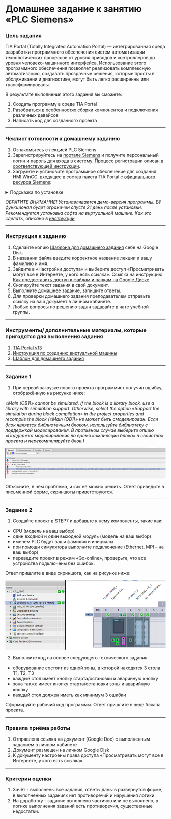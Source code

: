 # Домашнее задание к занятию «PLC Siemens»

### Цель задания

TIA Portal (Totally Integrated Automation Portal) — интегрированная среда разработки программного обеспечения систем автоматизации технологических процессов от уровня приводов и контроллеров до уровня человеко-машинного интерфейса. Использование этого программного обеспечения позволяет реализовать комплексную автоматизацию, создавать прозрачные решения, которые просты в обслуживании и диагностике, могут быть легко расширенны или трансформированы.

В результате выполнения этого задания вы сможете: 

1. Создать программу в среде TIA Portal
2. Разобраться в особенностях сборки компонентов и подключения различных девайсов
3. Написать код для созданного проекта

------

### Чеклист готовности к домашнему заданию

1. Ознакомьтесь с лекцией PLC Siemens
2. Зарегистрируйтесь на [портале Siemens](https://mall.industry.siemens.com/goos/WelcomePage.aspx?regionUrl=/ru&language=ru) и получите персональный логин и пароль для входа в систему. Процесс регистрации описан в [соответствующей инструкции](https://docs.google.com/presentation/d/1RPHvCE2OxBbHRMWSAV2E-HxscZvR2nRIZVHCy8hvjJE/edit?usp=sharing).
3. Загрузите и установите программное обеспечение для создания HMI WinCC, входящее в состав пакета TIA Portal с [официального ресурса Siemens](https://support.industry.siemens.com/cs/document/78793685/simatic-step-7-(tia-portal)-v13-trial-download?dti=0&lc=en-DE):
<details>
  <summary> Подсказка по установке</summary>
  
  
1. Скачайте все файлы по [ссылке](https://support.industry.siemens.com/cs/document/109745155/simatic-step-7-including-plcsim-v13-sp2-trial-download?dti=0&lc=en-DE) в две отдельные папки:
  - STEP 7 Professional V13 SP2 (DVD 1, DVD 2, SHA-256 checksum)
  ![image](https://github.com/netology-code/phd-homeworks/blob/main/6.6/Step7_1.png)
  - SIMATIC STEP 7 PLCSIM V13 SP2 for STEP 7 Basic and STEP 7 Professional (включая SHA-256 checksum)
    ![image](https://github.com/netology-code/phd-homeworks/blob/main/6.6/Step7_2.png)
2. Запустите установочный файл SIMATIC_STEP_7_Professional_V13_SP2_Upd4.exe, пройдите стандартную процедуру установки.
3. Запустите установочный файл SIMATIC_S7_PLCSIM_V13_SP2.exe, пройдите стандартную процедуру установки.

    ---
  
</details>
  
*ОБРАТИТЕ ВНИМАНИЕ! Устанавливается демо-версия программы. Её функционал будет ограничен спустя 21 день после установки. Рекомендуется установка софта на виртуальной машине. Как это сделать, описано в [инструкции](https://docs.google.com/presentation/d/19cSsdcEucIE7oTKTbxEnkeRKdH7vw8_mneortgpkOF4/edit?usp=sharing).*

------

### Инструкция к заданию

1. Сделайте копию [Шаблона для домашнего задания](https://docs.google.com/document/d/1VSoDTOQOAAK7Cf57UK8GKuwaET0v4ySjps8JN1sB3vE/edit?usp=sharingg) себе на Google Disk.
2. В названии файла введите корректное название лекции и вашу фамилию и имя.
3. Зайдите в «Настройки доступа» и выберите доступ «Просматривать могут все в Интернете, у кого есть ссылка». Ссылка на инструкцию [Как предоставить доступ к файлам и папкам на Google Диске](https://support.google.com/docs/answer/2494822?hl=ru&co=GENIE.Platform%3DDesktop)
4. Скопируйте текст задания в свой документ.
5. Выполните домашнее задание, запишите ответы.
6. Для проверки домашнего задания преподавателем отправьте ссылку на ваш документ в личном кабинете.
7. Любые вопросы по решению задач задавайте в чате учебной группы.

------

### Инструменты/ дополнительные материалы, которые пригодятся для выполнения задания

1. [TIA Portal v13](https://support.industry.siemens.com/cs/document/78793685/simatic-step-7-(tia-portal)-v13-trial-download?dti=0&lc=en-DE)
2. [Инструкция по созданию виртуальной машины](https://docs.google.com/presentation/d/19cSsdcEucIE7oTKTbxEnkeRKdH7vw8_mneortgpkOF4/edit?usp=sharing)
3. [Шаблон для домашнего задания](https://docs.google.com/document/d/1VSoDTOQOAAK7Cf57UK8GKuwaET0v4ySjps8JN1sB3vE/edit?usp=sharingg)

------

### Задание 1

1. При первой загрузке нового проекта программист получил ошибку, отображённую на рисунке ниже:

*«Main (OB1)» cannot be simulated. If the block is a library block, use a library with simulation support. Otherwise, select the option «Support the simulation during block compilation» in the project properties and recompile the block («Main (OB1)» не может быть смоделирован. Если блок является библиотечным блоком, используйте библиотеку с поддержкой моделирования. В противном случае выберите опцию «Поддержка моделирования во время компиляции блока» в свойствах проекта и перекомпилируйте блок.)*

![image](https://github.com/netology-code/phd-homeworks/blob/main/6.6/%D0%A0%D0%B8%D1%81%D1%83%D0%BD%D0%BE%D0%BA%201.png)

Объясните, в чём проблема, и как её можно решить. Ответ приведите в письменной форме, скриншоты приветствуются.

------

### Задание 2

1. Создайте проект в STEP7 и добавьте к нему компоненты, такие как:
- CPU (модель на ваш выбор)
- один входной и один выходной модуль (модель на ваш выбор)
- именем PLC будут ваши фамилия и инициалы
- при помощи симулятора выполните подключение (Ethernet, MPI – на ваш выбор)
- переведите проект в режим «Go-online», проверьте, что все устройства подключены без ошибок.

Ответ пришлите в виде скриншота, как на рисунке ниже:

![image](https://github.com/netology-code/phd-homeworks/blob/main/6.6/%D0%A0%D0%B8%D1%81%D1%83%D0%BD%D0%BE%D0%BA%202.png)

2. Выполните код на основе следующего технического задания:
- оборудование состоит из одной зоны, в которой находятся 3 стола T1, T2, T3
- каждый стол имеет кнопку старта/остановки и аварийную кнопку
- зона также имеет кнопку старта/остановки зоны и аварийную кнопку
- каждый стол должен иметь как минимум 3 ошибки

Сформируйте рабочий код программы. Ответ пришлите в виде бэкапа проекта.

------

### Правила приёма работы

1. Отправлена ссылка на документ (Google Doc) с выполненным заданием в личном кабинете
2. Документ размещен на личном Google Disk
3. К документу настроены права доступа «Просматривать могут все в Интернете, у кого есть ссылка».

------

### Критерии оценки

1. Зачёт - выполнены все задания, ответы даны в развернутой форме, в выполненных заданиях нет противоречий и нарушения логики.
2. На доработку - задание выполнено частично или не выполнено, в логике выполнения заданий есть противоречия, существенные недостатки.
